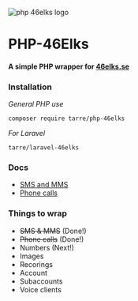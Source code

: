 ![php 46elks logo](https://i.imgur.com/HW22gy9.png)

# PHP-46Elks
#### A simple PHP wrapper for [46elks.se](46elks.se)

### Installation

*General PHP use*
```
composer require tarre/php-46elks
```

*For Laravel*
```
tarre/laravel-46elks
```

### Docs

* [SMS and MMS](docs/sms.md)
* [Phone calls](docs/call.md)


### Things to wrap 
* ~~SMS & MMS~~ (Done!)
* ~~Phone calls~~ (Done!)
* Numbers (Next!)
* Images
* Recorings
* Account
* Subaccounts
* Voice clients
